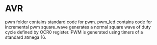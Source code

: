 # AVR

pwm folder contains standard code for pwm.
pwm_led contains code for incremental pwm
square_wave generates a normal square wave of duty cycle defined by OCR0 register. 
PWM is generated using timers of a standard atmega 16.
